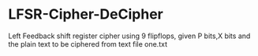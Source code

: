 # LFSR-Cipher-DeCipher
Left Feedback shift register cipher using 9 flipflops, given P bits,X bits and the plain text to be ciphered from text file one.txt
